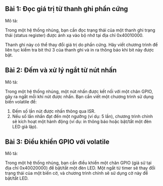 
## Bài 1: Đọc giá trị từ thanh ghi phần cứng

Mô tả: 

Trong một hệ thống nhúng, bạn cần đọc trạng thái của một thanh ghi trạng thái (status register) được ánh xạ vào bộ nhớ tại địa chỉ 0x40010000. 

Thanh ghi này có thể thay đổi giá trị do phần cứng. Hãy viết chương trình để liên tục kiểm tra bit thứ 3 của thanh ghi và in ra thông báo khi bit này được bật.


## Bài 2: Đếm và xử lý ngắt từ nút nhấn 

Mô tả: 

Trong một hệ thống nhúng, một nút nhấn được kết nối với một chân GPIO, gây ra ngắt mỗi khi nút được nhấn. Bạn cần viết một chương trình sử dụng biến volatile để:
1.	Đếm số lần nút được nhấn thông qua ISR.
2.	Nếu số lần nhấn đạt đến một ngưỡng (ví dụ: 5 lần), chương trình chính sẽ kích hoạt một hành động (ví dụ: in thông báo hoặc bật/tắt một đèn LED giả lập).

## Bài 3: Điều khiển GPIO với volatile 
Mô tả:

 Trong một hệ thống nhúng, bạn cần điều khiển một chân GPIO (giả sử tại địa chỉ 0x40020000) để bật/tắt một đèn LED. Một ngắt từ timer sẽ thay đổi trạng thái của một biến cờ, và chương trình chính sẽ sử dụng cờ này để bật/tắt LED.
